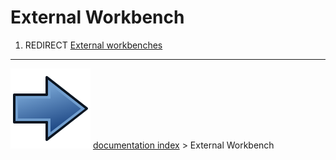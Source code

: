 # External Workbench
1.  REDIRECT [External workbenches](External_workbenches.md)



---
![](images/Button_right.svg) [documentation index](../README.md) > External Workbench

